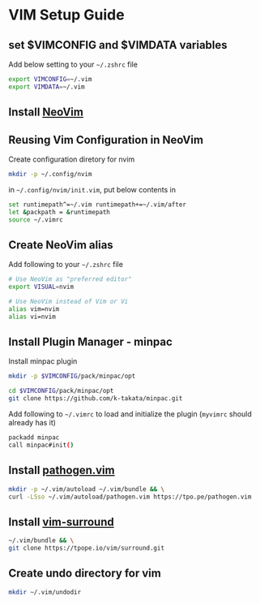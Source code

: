 # VIM Setup Guide

## set $VIMCONFIG and $VIMDATA variables

Add below setting to your `~/.zshrc` file

```bash
export VIMCONFIG=~/.vim
export VIMDATA=~/.vim
```

## Install [NeoVim](https://neovim.io/)

## Reusing Vim Configuration in NeoVim

Create configuration diretory for nvim

```bash
mkdir -p ~/.config/nvim
```

in `~/.config/nvim/init.vim`, put below contents in

```bash
set runtimepath^=~/.vim runtimepath+=~/.vim/after
let &packpath = &runtimepath
source ~/.vimrc
```

## Create NeoVim alias

Add following to your `~/.zshrc` file

```bash
# Use NeoVim as "preferred editor"
export VISUAL=nvim

# Use NeoVim instead of Vim or Vi
alias vim=nvim
alias vi=nvim
```

## Install Plugin Manager - minpac

Install minpac plugin

```bash
mkdir -p $VIMCONFIG/pack/minpac/opt

cd $VIMCONFIG/pack/minpac/opt
git clone https://github.com/k-takata/minpac.git
```

Add following to `~/.vimrc` to load and initialize the plugin (`myvimrc` should already has it)

```bash
packadd minpac
call minpac#init()
```

## Install [pathogen.vim](https://github.com/tpope/vim-pathogen)

```bash
mkdir -p ~/.vim/autoload ~/.vim/bundle && \
curl -LSso ~/.vim/autoload/pathogen.vim https://tpo.pe/pathogen.vim
```

## Install [vim-surround](https://github.com/tpope/vim-surround)

```bash
~/.vim/bundle && \
git clone https://tpope.io/vim/surround.git
```

## Create undo directory for vim

```bash
mkdir ~/.vim/undodir
```
